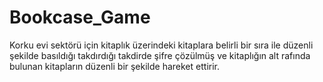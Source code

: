 # Bookcase_Game

Korku evi sektörü için kitaplık üzerindeki kitaplara belirli bir sıra ile düzenli şekilde basıldığı takdırdığı takdirde şifre çözülmüş ve
kitaplığın alt rafında bulunan kitapların düzenli bir şekilde hareket ettirir.
